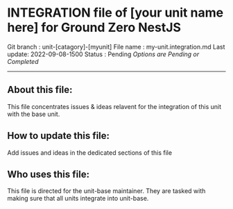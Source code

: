 # INTEGRATION file of [your unit name here] for Ground Zero NestJS

Git branch : unit-[catagory]-[myunit]
File name  : my-unit.integration.md
Last update: 2022-09-08-1500
Status     : Pending  *Options are Pending or Completed*


---------------------------------------------------------
## About this file:
This file concentrates issues & ideas relavent for the integration of this unit with the base unit.

## How to update this file:
Add issues and ideas in the dedicated sections of this file

## Who uses this file:
This file is directed for the unit-base maintainer.
They are tasked with making sure that all units integrate into unit-base.